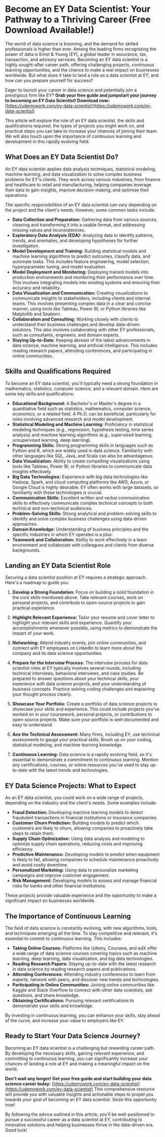 # Become an EY Data Scientist: Your Pathway to a Thriving Career (Free Download Available!)

The world of data science is booming, and the demand for skilled professionals is higher than ever. Among the leading firms recognizing the power of data is Ernst & Young (EY), a global leader in assurance, tax, transaction, and advisory services.  Becoming an EY data scientist is a highly sought-after career path, offering challenging projects, continuous learning opportunities, and the chance to make a real impact on businesses worldwide. But what does it take to land a role as a data scientist at EY, and how can you prepare yourself for success?

Eager to launch your career in data science and potentially join a prestigious firm like EY?  **Grab your free guide and jumpstart your journey to becoming an EY Data Scientist! Download now:** [https://udemywork.com/ey-data-scientist](https://udemywork.com/ey-data-scientist)

This article will explore the role of an EY data scientist, the skills and qualifications required, the types of projects you might work on, and practical steps you can take to increase your chances of joining their team. We will also touch upon the importance of continuous learning and development in this rapidly evolving field.

## What Does an EY Data Scientist Do?

An EY data scientist applies data analysis techniques, statistical modeling, machine learning, and data visualization to solve complex business problems for EY's clients. They work across various industries, from finance and healthcare to retail and manufacturing, helping companies leverage their data to gain insights, improve decision-making, and optimize their operations.

The specific responsibilities of an EY data scientist can vary depending on the project and the client's needs. However, some common tasks include:

*   **Data Collection and Preparation:**  Gathering data from various sources, cleaning and transforming it into a usable format, and addressing missing values and inconsistencies.
*   **Exploratory Data Analysis (EDA):**  Analyzing data to identify patterns, trends, and anomalies, and developing hypotheses for further investigation.
*   **Model Development and Training:**  Building statistical models and machine learning algorithms to predict outcomes, classify data, and automate tasks.  This includes feature engineering, model selection, hyperparameter tuning, and model evaluation.
*   **Model Deployment and Monitoring:**  Deploying trained models into production environments and monitoring their performance over time.  This involves integrating models into existing systems and ensuring their accuracy and reliability.
*   **Data Visualization and Communication:**  Creating visualizations to communicate insights to stakeholders, including clients and internal teams. This involves presenting complex data in a clear and concise manner, using tools like Tableau, Power BI, or Python libraries like Matplotlib and Seaborn.
*   **Collaboration and Consulting:** Working closely with clients to understand their business challenges and develop data-driven solutions. This also involves collaborating with other EY professionals, such as consultants, engineers, and domain experts.
*   **Staying Up-to-Date:**  Keeping abreast of the latest advancements in data science, machine learning, and artificial intelligence. This includes reading research papers, attending conferences, and participating in online communities.

## Skills and Qualifications Required

To become an EY data scientist, you'll typically need a strong foundation in mathematics, statistics, computer science, and a relevant domain.  Here are some key skills and qualifications:

*   **Educational Background:** A Bachelor's or Master's degree in a quantitative field such as statistics, mathematics, computer science, economics, or a related field. A Ph.D. can be beneficial, particularly for roles involving advanced research and model development.
*   **Statistical Modeling and Machine Learning:**  Proficiency in statistical modeling techniques (e.g., regression, hypothesis testing, time series analysis) and machine learning algorithms (e.g., supervised learning, unsupervised learning, deep learning).
*   **Programming Skills:** Strong programming skills in languages such as Python and R, which are widely used in data science. Familiarity with other languages like SQL, Java, and Scala can also be advantageous.
*   **Data Visualization:** Ability to create compelling visualizations using tools like Tableau, Power BI, or Python libraries to communicate data insights effectively.
*   **Big Data Technologies:**  Experience with big data technologies like Hadoop, Spark, and cloud computing platforms like AWS, Azure, or Google Cloud is highly desirable.  EY often works with large datasets, so familiarity with these technologies is crucial.
*   **Communication Skills:**  Excellent written and verbal communication skills to effectively communicate complex technical concepts to both technical and non-technical audiences.
*   **Problem-Solving Skills:** Strong analytical and problem-solving skills to identify and solve complex business challenges using data-driven approaches.
*   **Domain Knowledge:**  Understanding of business principles and the specific industries in which EY operates is a plus.
*   **Teamwork and Collaboration:**  Ability to work effectively in a team environment and collaborate with colleagues and clients from diverse backgrounds.

## Landing an EY Data Scientist Role

Securing a data scientist position at EY requires a strategic approach. Here's a roadmap to guide you:

1.  **Develop a Strong Foundation:** Focus on building a solid foundation in the core skills mentioned above.  Take relevant courses, work on personal projects, and contribute to open-source projects to gain practical experience.

2.  **Highlight Relevant Experience:**  Tailor your resume and cover letter to highlight your relevant skills and experience.  Quantify your accomplishments whenever possible, using metrics to demonstrate the impact of your work.

3.  **Networking:**  Attend industry events, join online communities, and connect with EY employees on LinkedIn to learn more about the company and its data science opportunities.

4.  **Prepare for the Interview Process:** The interview process for data scientist roles at EY typically involves several rounds, including technical interviews, behavioral interviews, and case studies.  Be prepared to answer questions about your technical skills, your experience with data science projects, and your understanding of business concepts.  Practice solving coding challenges and explaining your thought process clearly.

5.  **Showcase Your Portfolio:**  Create a portfolio of data science projects to showcase your skills and experience.  This could include projects you've worked on in your coursework, personal projects, or contributions to open-source projects.  Make sure your portfolio is well-documented and easy to understand.

6. **Ace the Technical Assessment:** Many firms, including EY, use technical assessments to gauge your practical skills. Brush up on your coding, statistical modeling, and machine learning knowledge.

7. **Continuous Learning:**  Data science is a rapidly evolving field, so it's essential to demonstrate a commitment to continuous learning.  Mention any certifications, courses, or online resources you've used to stay up-to-date with the latest trends and technologies.

## EY Data Science Projects: What to Expect

As an EY data scientist, you could work on a wide range of projects, depending on the industry and the client's needs. Some examples include:

*   **Fraud Detection:** Developing machine learning models to detect fraudulent transactions in financial institutions or insurance companies.
*   **Customer Churn Prediction:** Building models to predict which customers are likely to churn, allowing companies to proactively take steps to retain them.
*   **Supply Chain Optimization:** Using data analysis and modeling to optimize supply chain operations, reducing costs and improving efficiency.
*   **Predictive Maintenance:** Developing models to predict when equipment is likely to fail, allowing companies to schedule maintenance proactively and avoid costly downtime.
*   **Personalized Marketing:** Using data to personalize marketing campaigns and improve customer engagement.
*   **Risk Management:** Developing models to assess and manage financial risks for banks and other financial institutions.

These projects provide valuable experience and the opportunity to make a significant impact on businesses worldwide.

## The Importance of Continuous Learning

The field of data science is constantly evolving, with new algorithms, tools, and techniques emerging all the time. To stay competitive and relevant, it's essential to commit to continuous learning. This includes:

*   **Taking Online Courses:** Platforms like Udemy, Coursera, and edX offer a wide range of data science courses covering topics such as machine learning, deep learning, data visualization, and big data technologies.
*   **Reading Research Papers:**  Staying up-to-date with the latest research in data science by reading research papers and publications.
*   **Attending Conferences:** Attending industry conferences to learn from experts, network with peers, and discover new trends and technologies.
*   **Participating in Online Communities:**  Joining online communities like Kaggle and Stack Overflow to connect with other data scientists, ask questions, and share knowledge.
*   **Obtaining Certifications:** Pursuing relevant certifications to demonstrate your skills and knowledge.

By investing in continuous learning, you can enhance your skills, stay ahead of the curve, and increase your value to employers like EY.

## Ready to Start Your Data Science Journey?

Becoming an EY data scientist is a challenging but rewarding career path. By developing the necessary skills, gaining relevant experience, and committing to continuous learning, you can significantly increase your chances of landing a role at EY and making a meaningful impact on the world.

**Don't wait any longer! Get your free guide and start building your data science career today:** [https://udemywork.com/ey-data-scientist](https://udemywork.com/ey-data-scientist) This comprehensive resource will provide you with valuable insights and actionable steps to propel you towards your goal of becoming an EY data scientist. Seize this opportunity now!

By following the advice outlined in this article, you'll be well-positioned to pursue a successful career as a data scientist at EY, contributing to innovative solutions and helping businesses thrive in the data-driven era. Good luck!
